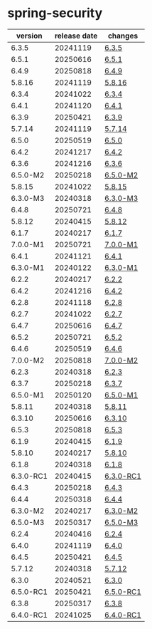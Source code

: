 # spring-security	


|version|release date|changes|
|---|---|---|
|6.3.5|20241119|[6.3.5](./6.3.5-20241119.md)|
|6.5.1|20250616|[6.5.1](./6.5.1-20250616.md)|
|6.4.9|20250818|[6.4.9](./6.4.9-20250818.md)|
|5.8.16|20241119|[5.8.16](./5.8.16-20241119.md)|
|6.3.4|20241022|[6.3.4](./6.3.4-20241022.md)|
|6.4.1|20241120|[6.4.1](./6.4.1-20241120.md)|
|6.3.9|20250421|[6.3.9](./6.3.9-20250421.md)|
|5.7.14|20241119|[5.7.14](./5.7.14-20241119.md)|
|6.5.0|20250519|[6.5.0](./6.5.0-20250519.md)|
|6.4.2|20241217|[6.4.2](./6.4.2-20241217.md)|
|6.3.6|20241216|[6.3.6](./6.3.6-20241216.md)|
|6.5.0-M2|20250218|[6.5.0-M2](./6.5.0-M2-20250218.md)|
|5.8.15|20241022|[5.8.15](./5.8.15-20241022.md)|
|6.3.0-M3|20240318|[6.3.0-M3](./6.3.0-M3-20240318.md)|
|6.4.8|20250721|[6.4.8](./6.4.8-20250721.md)|
|5.8.12|20240415|[5.8.12](./5.8.12-20240415.md)|
|6.1.7|20240217|[6.1.7](./6.1.7-20240217.md)|
|7.0.0-M1|20250721|[7.0.0-M1](./7.0.0-M1-20250721.md)|
|6.4.1|20241121|[6.4.1](./6.4.1-20241121.md)|
|6.3.0-M1|20240122|[6.3.0-M1](./6.3.0-M1-20240122.md)|
|6.2.2|20240217|[6.2.2](./6.2.2-20240217.md)|
|6.4.2|20241216|[6.4.2](./6.4.2-20241216.md)|
|6.2.8|20241118|[6.2.8](./6.2.8-20241118.md)|
|6.2.7|20241022|[6.2.7](./6.2.7-20241022.md)|
|6.4.7|20250616|[6.4.7](./6.4.7-20250616.md)|
|6.5.2|20250721|[6.5.2](./6.5.2-20250721.md)|
|6.4.6|20250519|[6.4.6](./6.4.6-20250519.md)|
|7.0.0-M2|20250818|[7.0.0-M2](./7.0.0-M2-20250818.md)|
|6.2.3|20240318|[6.2.3](./6.2.3-20240318.md)|
|6.3.7|20250218|[6.3.7](./6.3.7-20250218.md)|
|6.5.0-M1|20250120|[6.5.0-M1](./6.5.0-M1-20250120.md)|
|5.8.11|20240318|[5.8.11](./5.8.11-20240318.md)|
|6.3.10|20250616|[6.3.10](./6.3.10-20250616.md)|
|6.5.3|20250818|[6.5.3](./6.5.3-20250818.md)|
|6.1.9|20240415|[6.1.9](./6.1.9-20240415.md)|
|5.8.10|20240217|[5.8.10](./5.8.10-20240217.md)|
|6.1.8|20240318|[6.1.8](./6.1.8-20240318.md)|
|6.3.0-RC1|20240415|[6.3.0-RC1](./6.3.0-RC1-20240415.md)|
|6.4.3|20250218|[6.4.3](./6.4.3-20250218.md)|
|6.4.4|20250318|[6.4.4](./6.4.4-20250318.md)|
|6.3.0-M2|20240217|[6.3.0-M2](./6.3.0-M2-20240217.md)|
|6.5.0-M3|20250317|[6.5.0-M3](./6.5.0-M3-20250317.md)|
|6.2.4|20240416|[6.2.4](./6.2.4-20240416.md)|
|6.4.0|20241119|[6.4.0](./6.4.0-20241119.md)|
|6.4.5|20250421|[6.4.5](./6.4.5-20250421.md)|
|5.7.12|20240318|[5.7.12](./5.7.12-20240318.md)|
|6.3.0|20240521|[6.3.0](./6.3.0-20240521.md)|
|6.5.0-RC1|20250421|[6.5.0-RC1](./6.5.0-RC1-20250421.md)|
|6.3.8|20250317|[6.3.8](./6.3.8-20250317.md)|
|6.4.0-RC1|20241025|[6.4.0-RC1](./6.4.0-RC1-20241025.md)|
